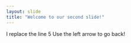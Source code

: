 ```yaml
---
layout: slide
title: "Welcome to our second slide!"
---
```

I replace the line 5
Use the left arrow to go back!
